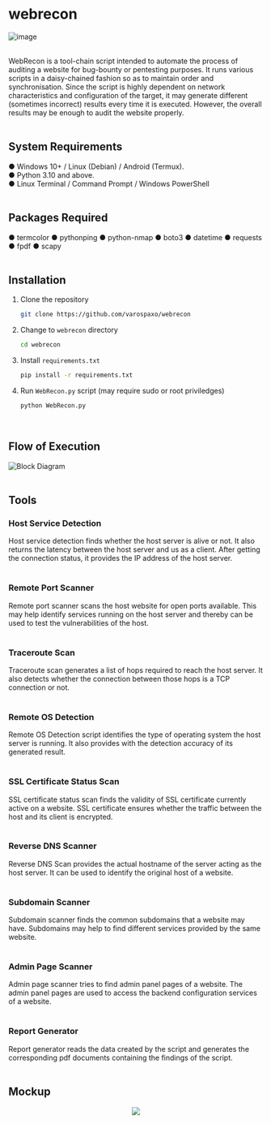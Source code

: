# webrecon
![image](https://github.com/varospaxo/webrecon/assets/64273563/6007a92f-92b5-485d-8f9f-475f1dd45672)</br></br>

WebRecon is a tool-chain script intended to automate the process of auditing a website for bug-bounty or pentesting purposes. It runs various scripts in a daisy-chained fashion so as to maintain order and synchronisation. Since the script is highly dependent on network characteristics and configuration of the target, it may generate different (sometimes incorrect) results every time it is executed. However, the overall results may be enough to audit the website properly.</br></br>
## System Requirements
&#9679; Windows 10+ / Linux (Debian) / Android (Termux).</br>
&#9679; Python 3.10 and above.</br>
&#9679; Linux Terminal / Command Prompt / Windows PowerShell</br></br>

## Packages Required
&#9679; termcolor
&#9679; pythonping
&#9679; python-nmap
&#9679; boto3
&#9679; datetime
&#9679; requests
&#9679; fpdf
&#9679; scapy
</br></br>
## Installation
1. Clone the repository
   ```sh
   git clone https://github.com/varospaxo/webrecon
   ```
2. Change to `webrecon` directory
   ```sh
   cd webrecon
   ```
3. Install `requirements.txt`
   ```sh
   pip install -r requirements.txt
   ```
4. Run `WebRecon.py` script (may require sudo or root priviledges)
   ```sh
   python WebRecon.py
   ```
   </br>
## Flow of Execution
![Block Diagram](https://github.com/varospaxo/webrecon/assets/64273563/1af53da6-44a2-4b4e-b243-7d2affa238a3)
</br></br>

## Tools
### Host Service Detection
<!---![3](https://github.com/varospaxo/webrecon/assets/64273563/f668f569-5899-4c30-87ed-008f0464f85b)</br>-->
Host service detection finds whether the host server is alive or not. It also returns the latency between the host server and us as a client. After getting the connection status, it provides the IP address of the host server.</br></br>

### Remote Port Scanner
<!---![PortScanner](https://github.com/varospaxo/webrecon/assets/64273563/752e6e34-3708-490d-93a6-08f258572a5c)</br>-->
Remote port scanner scans the host website for open ports available. This may help identify services running on the host server and thereby can be used to test the vulnerabilities of the host.</br></br>

### Traceroute Scan
<!---![5](https://github.com/varospaxo/webrecon/assets/64273563/1e3b8326-e543-40ff-abe6-7da8e4627b35)</br>-->
Traceroute scan generates a list of hops required to reach the host server. It also detects whether the connection between those hops is a TCP connection or not.</br></br>

### Remote OS Detection
<!---![6](https://github.com/varospaxo/webrecon/assets/64273563/e6e8f686-efdb-44c6-b87e-d8d4cd05edcd)</br>-->
Remote OS Detection script identifies the type of operating system the host server is running. It also provides with the detection accuracy of its generated result.</br></br>

### SSL Certificate Status Scan
<!---![7](https://github.com/varospaxo/webrecon/assets/64273563/6e1a2af0-a2f9-4bf3-bfa6-a94c9fbf23f5)</br>-->
SSL certificate status scan finds the validity of SSL certificate currently active on a website. SSL certificate ensures whether the traffic between the host and its client is encrypted.</br></br>

### Reverse DNS Scanner
<!---![8](https://github.com/varospaxo/webrecon/assets/64273563/6701b788-a5b8-485d-bb0e-8173742cb926)</br>-->
Reverse DNS Scan provides the actual hostname of the server acting as the host server. It can be used to identify the original host of a website.</br></br>

### Subdomain Scanner
<!---![9](https://github.com/varospaxo/webrecon/assets/64273563/a9297f63-cf25-4977-958a-ce309bf0d8ef)</br>-->
Subdomain scanner finds the common subdomains that a website may have. Subdomains may help to find different services provided by the same website.</br></br>

### Admin Page Scanner
<!---![10](https://github.com/varospaxo/webrecon/assets/64273563/d240b3cf-66d9-4af0-b389-9f0ab7c508e1)</br>-->
Admin page scanner tries to find admin panel pages of a website. The admin panel pages are used to access the backend configuration services of a website.</br></br>

### Report Generator
<!---![12](https://github.com/varospaxo/webrecon/assets/64273563/97b8b9a4-17e8-47de-b7a0-5315489ab646)</br>-->
Report generator reads the data created by the script and generates the corresponding pdf documents containing the findings of the script.</br></br>

## Mockup

<p align="center"><img src="https://github.com/varospaxo/webrecon/assets/64273563/11e69fab-ff94-40e8-97d3-a876aa646c17"</img></p>


